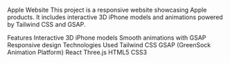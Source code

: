 Apple Website
This project is a responsive website showcasing Apple products. It includes interactive 3D iPhone models and animations powered by Tailwind CSS and GSAP.

Features
Interactive 3D iPhone models
Smooth animations with GSAP
Responsive design
Technologies Used
Tailwind CSS
GSAP (GreenSock Animation Platform)
React
Three.js
HTML5
CSS3